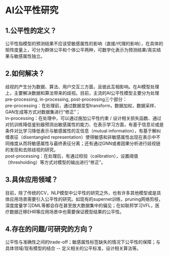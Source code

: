 # AI公平性研究
## 1.公平性的定义？
公平性指模型的预测结果不应该受敏感属性的影响（直接/代理的影响），在具体的矩阵度量上，可分为群体公平和个体公平两种，可数学化表示为预测结果/真实结果与敏感属性独立。
## 2.如何解决？
歧视的产生分为数据、算法、用户交互三方面，且彼此互相影响。在AI模型处理上，主要解决数据和算法带来的歧视。目前，主流的AI公平性模型主要分为处理pre-processing, in-processing, post-processing三个部分：  
pre-processing：在处理前，通过数据变型transform，数据加权，数据采样、GAN生成等方式对数据集进行“修正”；  
in-processing：在处理中，可以通过施加公平性约束 / 设计相关损失函数、通过对抗训练降低鉴别器预测出敏感属性的能力、在表示学习方面，有基于信息论或是条件对比学习降低表示与敏感属性的互信息（mutual information），有基于解纠缠表征（disentangled representation）使得敏感和非敏感属性出现在表示中不同维度从而将敏感属性与最终表征分离；还有通过GNN或者因果分析进行歧视链的发现和去除歧视的研究。  
post-processing：在处理后，有通过校验（calibration），设置阈值（thresholding）等方式对模型的输出进行“修正”。  
## 3.具体应用领域？
目前，除了传统的CV，NLP模型中公平性的研究之外，也有许多其他模型或是具体应用场景需要引入公平性的研究。如现有的supernet训练，pruning网络剪枝，深度度量学习DML等都会存在甚至放大数据集中的偏见；在如联邦学习VFL，医疗数据迁移EHR等应用场景中也需要保证模型结果的公平性。
## 4.存在的问题/可研究的方向？
公平性与准确性之间的trade-off；敏感属性标签缺失的情况下公平性的保障；与具体领域/现有模型的结合 -- 定义相关的公平标准，设计相关算法等。

